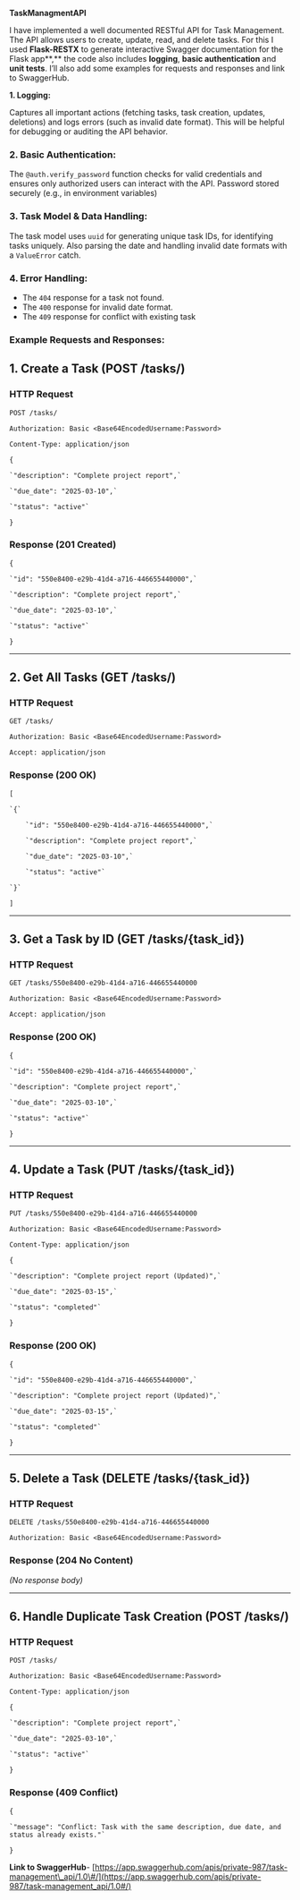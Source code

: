**TaskManagmentAPI**

I have implemented a well documented RESTful API for Task Management. The API allows users to create, update, read, and delete tasks. For this I used **Flask-RESTX** to generate interactive Swagger documentation for the Flask app**,** the code also includes **logging**, **basic authentication** and **unit tests**. I’ll also add some examples for requests and responses and link to SwaggerHub.

 **1\. Logging:**

Captures all important actions (fetching tasks, task creation, updates, deletions) and logs errors (such as invalid date format). This will be helpful for debugging or auditing the API behavior.

### **2\. Basic Authentication:**

The `@auth.verify_password` function checks for valid credentials and ensures only authorized users can interact with the API. Password stored securely (e.g., in environment variables) 

### **3\. Task Model & Data Handling:**

The task model uses `uuid` for generating unique task IDs, for identifying tasks uniquely. Also parsing the date and handling invalid date formats with a `ValueError` catch.

### **4\. Error Handling:**

* The `404` response for a task not found.  
* The `400` response for invalid date format.  
* The `409` response for conflict with existing task

### **Example Requests and Responses:**

## **1\. Create a Task (POST /tasks/)**

### **HTTP Request**

`POST /tasks/` 

`Authorization: Basic <Base64EncodedUsername:Password>`

`Content-Type: application/json`

`{`

    `"description": "Complete project report",`

    `"due_date": "2025-03-10",`

    `"status": "active"`

`}`

### **Response (201 Created)**

`{`

    `"id": "550e8400-e29b-41d4-a716-446655440000",`

    `"description": "Complete project report",`

    `"due_date": "2025-03-10",`

    `"status": "active"`

`}`

---

## **2\. Get All Tasks (GET /tasks/)**

### **HTTP Request**

`GET /tasks/` 

`Authorization: Basic <Base64EncodedUsername:Password>`

`Accept: application/json`

### **Response (200 OK)**

`[`

    `{`

        `"id": "550e8400-e29b-41d4-a716-446655440000",`

        `"description": "Complete project report",`

        `"due_date": "2025-03-10",`

        `"status": "active"`

    `}`

`]`

---

## **3\. Get a Task by ID (GET /tasks/{task\_id})**

### **HTTP Request**

`GET /tasks/550e8400-e29b-41d4-a716-446655440000` 

`Authorization: Basic <Base64EncodedUsername:Password>`

`Accept: application/json`

### **Response (200 OK)**

`{`

    `"id": "550e8400-e29b-41d4-a716-446655440000",`

    `"description": "Complete project report",`

    `"due_date": "2025-03-10",`

    `"status": "active"`

`}`

---

## **4\. Update a Task (PUT /tasks/{task\_id})**

### **HTTP Request**

`PUT /tasks/550e8400-e29b-41d4-a716-446655440000` 

`Authorization: Basic <Base64EncodedUsername:Password>`

`Content-Type: application/json`

`{`

    `"description": "Complete project report (Updated)",`

    `"due_date": "2025-03-15",`

    `"status": "completed"`

`}`

### **Response (200 OK)**

`{`

    `"id": "550e8400-e29b-41d4-a716-446655440000",`

    `"description": "Complete project report (Updated)",`

    `"due_date": "2025-03-15",`

    `"status": "completed"`

`}`

---

## **5\. Delete a Task (DELETE /tasks/{task\_id})**

### **HTTP Request**

`DELETE /tasks/550e8400-e29b-41d4-a716-446655440000` 

`Authorization: Basic <Base64EncodedUsername:Password>`

### **Response (204 No Content)**

*(No response body)*

---

## **6\. Handle Duplicate Task Creation (POST /tasks/)**

### **HTTP Request**

`POST /tasks/` 

`Authorization: Basic <Base64EncodedUsername:Password>`

`Content-Type: application/json`

`{`

    `"description": "Complete project report",`

    `"due_date": "2025-03-10",`

    `"status": "active"`

`}`

### **Response (409 Conflict)**

`{`

    `"message": "Conflict: Task with the same description, due date, and status already exists."`

`}`

**Link to SwaggerHub**\- [https://app.swaggerhub.com/apis/private-987/task-management\_api/1.0\#/](https://app.swaggerhub.com/apis/private-987/task-management_api/1.0#/)

